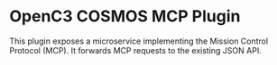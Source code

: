 # OpenC3 COSMOS MCP Plugin

This plugin exposes a microservice implementing the Mission Control Protocol (MCP).
It forwards MCP requests to the existing JSON API.
